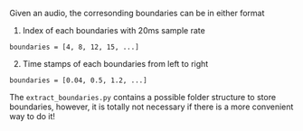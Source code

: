 Given an audio, the corresonding boundaries can be in either format

1. Index of each boundaries with 20ms sample rate
```
boundaries = [4, 8, 12, 15, ...]
```

2. Time stamps of each boundaries from left to right
```
boundaries = [0.04, 0.5, 1.2, ...]
```

The `extract_boundaries.py` contains a possible folder structure to store boundaries, however, it is totally not necessary if there is a more convenient way to do it!
